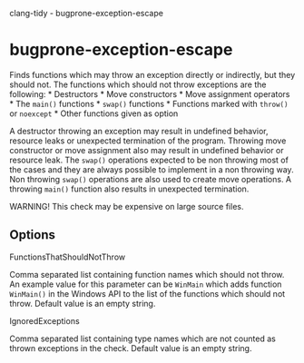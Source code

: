 clang-tidy - bugprone-exception-escape

</div>

# bugprone-exception-escape

Finds functions which may throw an exception directly or indirectly, but
they should not. The functions which should not throw exceptions are the
following: \* Destructors \* Move constructors \* Move assignment
operators \* The `main()` functions \* `swap()` functions \* Functions
marked with `throw()` or `noexcept` \* Other functions given as option

A destructor throwing an exception may result in undefined behavior,
resource leaks or unexpected termination of the program. Throwing move
constructor or move assignment also may result in undefined behavior or
resource leak. The `swap()` operations expected to be non throwing most
of the cases and they are always possible to implement in a non throwing
way. Non throwing `swap()` operations are also used to create move
operations. A throwing `main()` function also results in unexpected
termination.

WARNING! This check may be expensive on large source files.

## Options

<div class="option">

FunctionsThatShouldNotThrow

Comma separated list containing function names which should not throw.
An example value for this parameter can be `WinMain` which adds function
`WinMain()` in the Windows API to the list of the functions which should
not throw. Default value is an empty string.

</div>

<div class="option">

IgnoredExceptions

Comma separated list containing type names which are not counted as
thrown exceptions in the check. Default value is an empty string.

</div>
